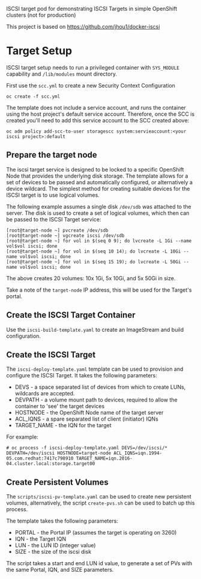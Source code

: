 ISCSI target pod for demonstrating ISCSI Targets in simple OpenShift clusters (not for production)

This project is based on https://github.com/jhou1/docker-iscsi

# Target Setup
ISCSI target setup needs to run a privileged container with `SYS_MODULE` capability and `/lib/modules` mount directory. 

First use the `scc.yml` to create a new Security Context Configuration

```
oc create -f scc.yml
```

The template does not include a service account, and runs the container using the host project's default service account. Therefore, once the SCC is created you'll need to add this service account to the SCC created above: 

```
oc adm policy add-scc-to-user storagescc system:servieaccount:<your iscsi project>:default
```
## Prepare the target node

The iscsi target service is designed to be locked to a specific OpenShift Node that provides the underlying disk storage. The template allows for a set of devices to be passed and automatically configured, or alternatively a device wildcard. The simplest method for creating suitable devices for the ISCSI target is to use logical volumes. 

The following example assumes a single disk `/dev/sdb` was attached to the server. The disk is used to create a set of logical volumes, which then can be passed to the ISCSI Target service:

```
[root@target-node ~] pvcreate /dev/sdb
[root@target-node ~] vgcreate iscsi /dev/sdb
[root@target-node ~] for vol in $(seq 0 9); do lvcreate -L 1Gi --name vol$vol iscsi; done
[root@target-node ~] for vol in $(seq 10 14); do lvcreate -L 10Gi --name vol$vol iscsi; done
[root@target-node ~] for vol in $(seq 15 19); do lvcreate -L 50Gi --name vol$vol iscsi; done
``` 
The above creates 20 volumes: 10x 1Gi, 5x 10Gi, and 5x 50Gi in size. 

Take a note of the `target-node` IP address, this will be used for the Target's portal. 

## Create the ISCSI Target Container
Use the `iscsi-build-template.yaml` to create an ImageStream and build configuration. 

## Create the ISCSI Target

The `iscsi-deploy-template.yaml` template can be used to provision and configure the ISCSI Target. It takes the following parameters:

 * DEVS - a space separated list of devices from which to create LUNs, wildcards are accepted.        
 * DEVPATH - a volume mount path to devices, required to allow the container to 'see' the target devices
 * HOSTNODE - the OpenShift Node name of the target server
 * ACL_IQNS - a spare separated list of client (initiator) IQNs
 * TARGET_NAME - the IQN for the target

For example: 
```
# oc process -f iscsi-deploy-template.yaml DEVS=/dev/iscsi/* DEVPATH=/dev/iscsi HOSTNODE=target-node ACL_IQNS=iqn.1994-05.com.redhat:7417c798910 TARGET_NAME=iqn.2016-04.cluster.local:storage.target00
```

## Create Persistent Volumes
The `scripts/iscsi-pv-template.yaml` can be used to create new persistent volumes, alternatively, the script `create-pvs.sh` can be used to batch up this process. 

The template takes the following parameters:

 * PORTAL - the Portal IP (assumes the target is operating on 3260)
 * IQN - the Target IQN
 * LUN - the LUN ID (integer value)
 * SIZE - the size of the iscsi disk

The script takes a start and end LUN id value, to generate a set of PVs with the same Portal, IQN, and SIZE parameters. 

